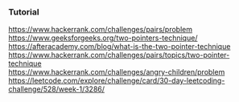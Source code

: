 ### Tutorial

<a href="https://www.hackerrank.com/challenges/pairs/problem">https://www.hackerrank.com/challenges/pairs/problem</a>
<br />
<a href="https://www.geeksforgeeks.org/two-pointers-technique/">https://www.geeksforgeeks.org/two-pointers-technique/</a>
<br />
<a href="https://afteracademy.com/blog/what-is-the-two-pointer-technique">https://afteracademy.com/blog/what-is-the-two-pointer-technique</a>
<br />
<a href="https://www.hackerrank.com/challenges/pairs/topics/two-pointer-technique">https://www.hackerrank.com/challenges/pairs/topics/two-pointer-technique</a>
<br />
<a href="https://www.hackerrank.com/challenges/angry-children/problem">https://www.hackerrank.com/challenges/angry-children/problem</a>
<br />
<a href="https://leetcode.com/explore/challenge/card/30-day-leetcoding-challenge/528/week-1/3286/">https://leetcode.com/explore/challenge/card/30-day-leetcoding-challenge/528/week-1/3286/</a>